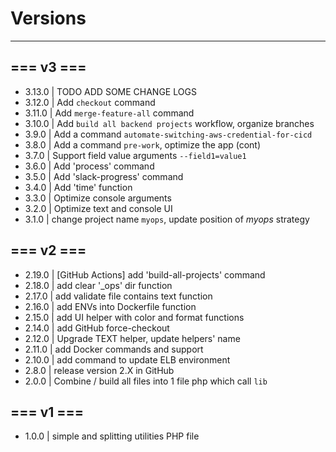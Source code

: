 # Versions

---
## === v3 ===
- 3.13.0 | TODO ADD SOME CHANGE LOGS
- 3.12.0 | Add `checkout` command
- 3.11.0 | Add `merge-feature-all` command
- 3.10.0 | Add `build all backend projects` workflow, organize branches
- 3.9.0 | Add a command `automate-switching-aws-credential-for-cicd`
- 3.8.0 | Add a command `pre-work`, optimize the app (cont)
- 3.7.0 | Support field value arguments `--field1=value1`
- 3.6.0 | Add 'process' command
- 3.5.0 | Add 'slack-progress' command
- 3.4.0 | Add 'time' function
- 3.3.0 | Optimize console arguments
- 3.2.0 | Optimize text and console UI
- 3.1.0 | change project name `myops`, update position of *myops* strategy
## === v2 ===
- 2.19.0 | [GitHub Actions] add 'build-all-projects' command
- 2.18.0 | add clear '_ops' dir function
- 2.17.0 | add validate file contains text function
- 2.16.0 | add ENVs into Dockerfile function
- 2.15.0 | add UI helper with color and format functions
- 2.14.0 | add GitHub force-checkout
- 2.12.0 | Upgrade TEXT helper, update helpers' name
- 2.11.0 | add Docker commands and support
- 2.10.0 | add command to update ELB environment
- 2.8.0 | release version 2.X in GitHub
- 2.0.0 | Combine / build all files into 1 file php which call ``lib``
## === v1 ===
- 1.0.0 | simple and splitting utilities PHP file
